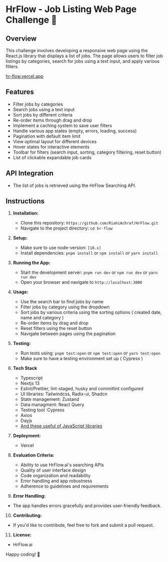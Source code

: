 #  HrFlow - Job Listing Web Page Challenge 🚀

## Overview

This challenge involves developing a responsive web page using the React.js library that displays a list of jobs. The page allows users to filter job listings by categories, search for jobs using a text input, and apply various filters.

[hr-flow.vercel.app](https://hr-flow.vercel.app/)

## Features

- Filter jobs by categories
- Search jobs using a text input
- Sort jobs by different criteria
- Re-order items through drag and drop
- Implement a caching system to save user filters
- Handle various app states (empty, errors, loading, success)
- Pagination with default item limit
- View optimal layout for different devices
- Hover states for interactive elements
- Toolbar for filters (search input, sorting, category filtering, reset button)
- List of clickable expandable job cards

## API Integration

- The list of jobs is retrieved using the HrFlow Searching API.

## Instructions

1. **Installation:**
   - Clone this repository: `https://github.com/RiahiAchraf/HrFlow.git`
   - Navigate to the project directory: `cd hr-flow`

2. **Setup:**
   - Make sure to use node-version: `[18.x]`
   - Install dependencies: `pnpm install` or `npm install` or `yarn install` 

3. **Running the App:**
   - Start the development server: `pnpm run dev` or `npm run dev` or `yarn run dev`
   - Open your browser and navigate to `http://localhost:3000`

4. **Usage:**
   - Use the search bar to find jobs by name
   - Filter jobs by category using the dropdown
   - Sort jobs by various criteria using the sorting options ( created date, name and category )
   - Re-order items by drag and drop
   - Reset filters using the reset button
   - Navigate between pages using the pagination

5. **Testing:**
   - Run tests using: `pnpm test:open` or `npm test:open` or `yarn test:open`
   - Make sure to have a testing environment set up ( Cypress )

6. **Tech Stack**
   - Typescript
   - Nextjs 13
   - Eslint/Prettier, lint-staged, husky and commitlint configured
   - UI libraries: Tailwindcss, Radix-ui, Shadcn
   - State management: Zustand
   - Data managment: React Query
   - Testing tool :Cypress
   - Axios
   - Dayjs
   - [And these useful of JavaScript libraries ](https://github.com/RiahiAchraf/HrFlow/blob/main/package.json)
  
7. **Deployment:**
   - Vercel

8. **Evaluation Criteria:**
   - Ability to use HrFlow.ai's searching APIs
   - Quality of user interface design
   - Code organization and readability
   - Error handling and app robustness
   - Adherence to guidelines and requirements

9.  **Error Handling:**
   - The app handles errors gracefully and provides user-friendly feedback.

10. **Contributing:**
   - If you'd like to contribute, feel free to fork and submit a pull request.

11. **License:**
   - HrFlow.ai

Happy coding! 🥳